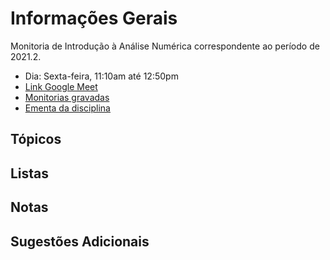 # Informações Gerais 

Monitoria de Introdução à Análise Numérica correspondente ao período de 2021.2.  

- Dia: Sexta-feira, 11:10am até 12:50pm
- [Link Google Meet](https://meet.google.com/kfq-nuoh-bos)
- [Monitorias gravadas]()
- [Ementa da disciplina](/files/numerical-analysis/ementa.pdf)

## Tópicos

## Listas

## Notas
  
## Sugestões Adicionais 


